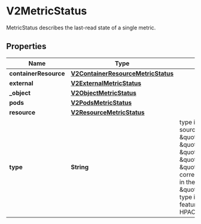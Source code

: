 

# V2MetricStatus

MetricStatus describes the last-read state of a single metric.
## Properties

Name | Type | Description | Notes
------------ | ------------- | ------------- | -------------
**containerResource** | [**V2ContainerResourceMetricStatus**](V2ContainerResourceMetricStatus.md) |  |  [optional]
**external** | [**V2ExternalMetricStatus**](V2ExternalMetricStatus.md) |  |  [optional]
**_object** | [**V2ObjectMetricStatus**](V2ObjectMetricStatus.md) |  |  [optional]
**pods** | [**V2PodsMetricStatus**](V2PodsMetricStatus.md) |  |  [optional]
**resource** | [**V2ResourceMetricStatus**](V2ResourceMetricStatus.md) |  |  [optional]
**type** | **String** | type is the type of metric source.  It will be one of \&quot;ContainerResource\&quot;, \&quot;External\&quot;, \&quot;Object\&quot;, \&quot;Pods\&quot; or \&quot;Resource\&quot;, each corresponds to a matching field in the object. Note: \&quot;ContainerResource\&quot; type is available on when the feature-gate HPAContainerMetrics is enabled | 



